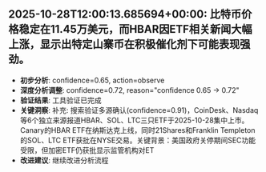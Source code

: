 
## 2025-10-28T12:00:13.685694+00:00: 比特币价格稳定在11.45万美元，而HBAR因ETF相关新闻大幅上涨，显示出特定山寨币在积极催化剂下可能表现强劲。
- **初步分析**: confidence=0.65, action=observe
- **深度分析调整**: confidence=0.72, reason="confidence 0.65 → 0.72"
- **验证结果**: 工具验证已完成
- **关键洞察**: 补充: 搜索验证多源确认(confidence=0.91)，CoinDesk、Nasdaq等6个独立来源报道HBAR、SOL、LTC三只ETF于2025-10-28集中上市。Canary的HBAR ETF在纳斯达克上线，同时21Shares和Franklin Templeton的SOL、LTC ETF获批在NYSE交易。关键背景：美国政府关停期间SEC功能受限，但加密ETF仍获批显示监管机构对ET
- **改进建议**: 继续改进分析流程

